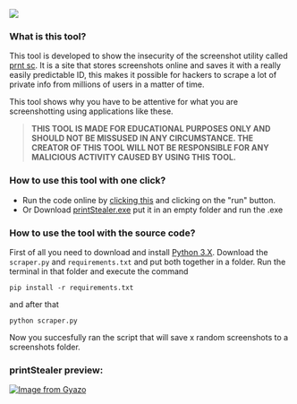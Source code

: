 ![](https://64.media.tumblr.com/9f68b9fcaa4e003c62885a38298ae28b/9413c95c88f5b70e-a5/s2048x3072/98bae186dd6a14241cb6c95730acce9c551d3d4f.png)

### What is this tool?
This tool is developed to show the insecurity of the screenshot utility called [prnt sc](https://prnt.sc/). It is a site that stores screenshots online and saves it with a really easily predictable ID, this makes it possible for hackers to scrape a lot of private info from millions of users in a matter of time.

This tool shows why you have to be attentive for what you are screenshotting using applications like these.

> **THIS TOOL IS MADE FOR EDUCATIONAL PURPOSES ONLY AND SHOULD NOT BE MISSUSED IN ANY CIRCUMSTANCE. THE CREATOR OF THIS TOOL WILL NOT BE RESPONSIBLE FOR ANY MALICIOUS ACTIVITY CAUSED BY USING THIS TOOL.**


### How to use this tool with one click?
- Run the code online by [clicking this](https://replit.com/@appelsiensam/printStealer#scraper.py) and clicking on the "run" button.
- Or Download [printStealer.exe](https://github.com/appelsiensam/printStealer/releases/tag/printStealer) put it in an empty folder and run the .exe



### How to use the tool with the source code?

First of all you need to download and install [Python 3.X](https://www.python.org/downloads/).
Download the `scraper.py` and `requirements.txt` and put both together in a folder.
Run the terminal in that folder and execute the command 
```
pip install -r requirements.txt
``` 
and after that 
```
python scraper.py
```
Now you succesfully ran the script that will save x random screenshots to a screenshots folder.



### printStealer preview:
[![Image from Gyazo](https://i.gyazo.com/404266882b8349f819a211ba0d4939aa.gif)](https://gyazo.com/404266882b8349f819a211ba0d4939aa)
